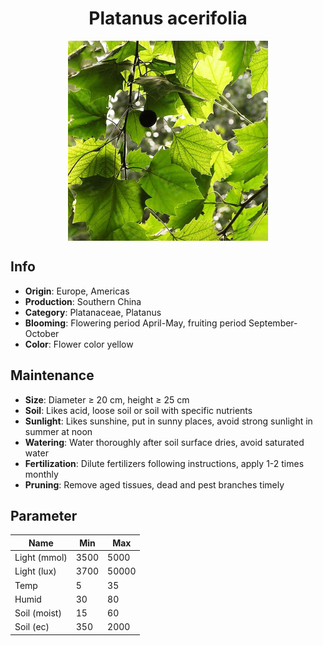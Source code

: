 <h1 align='center'>Platanus acerifolia</h1>
<p align="center">
    <img 
        align='center'
        width='320'
        src="../images/platanus acerifolia.png" 
        alt='Platanus acerifolia' />
</p>

## Info

 - **Origin**: Europe, Americas
 - **Production**: Southern China
 - **Category**: Platanaceae, Platanus
 - **Blooming**: Flowering period April-May, fruiting period September-October
 - **Color**: Flower color yellow

## Maintenance

 - **Size**: Diameter ≥ 20 cm, height ≥ 25 cm
 - **Soil**: Likes acid, loose soil or soil with specific nutrients
 - **Sunlight**: Likes sunshine, put in sunny places, avoid strong sunlight in summer at noon
 - **Watering**: Water thoroughly after soil surface dries, avoid saturated water
 - **Fertilization**: Dilute fertilizers following instructions, apply 1-2 times monthly
 - **Pruning**: Remove aged tissues, dead and pest branches timely

## Parameter

| Name         | Min  | Max   |
|--------------|------|-------|
| Light (mmol) | 3500 | 5000  |
| Light (lux)  | 3700 | 50000 |
| Temp         | 5    | 35    |
| Humid        | 30   | 80    |
| Soil (moist) | 15   | 60    |
| Soil (ec)    | 350  | 2000  |